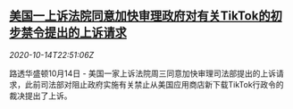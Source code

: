 <!--1602716135000-->
[美国一上诉法院同意加快审理政府对有关TikTok的初步禁令提出的上诉请求](https://cn.reuters.com/article/usa-tiktok-ban-appeal-court-1014-wedn-idCNKBS26Z38Y)
------

<div><i>2020-10-14T22:51:06Z</i></div><p>路透华盛顿10月14日 - 美国一家上诉法院周三同意加快审理司法部提出的上诉请求，此前司法部对阻止政府实施有关禁止从美国应用商店新下载TikTok行政令的裁决提出了上诉。</p>
